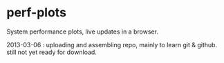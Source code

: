 perf-plots
==========

System performance plots, live updates in a browser. 

2013-03-06 : uploading and assembling repo, mainly to learn git & github.
             still not yet ready for download.
